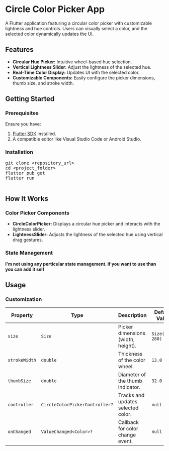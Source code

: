    <h1>Circle Color Picker App</h1>
        <p>A Flutter application featuring a circular color picker with customizable lightness and hue controls. Users can visually select a color, and the selected color dynamically updates the UI.</p>
    </header>
    <section>
        <h2>Features</h2>
        <ul>
            <li><strong>Circular Hue Picker:</strong> Intuitive wheel-based hue selection.</li>
            <li><strong>Vertical Lightness Slider:</strong> Adjust the lightness of the selected hue.</li>
            <li><strong>Real-Time Color Display:</strong> Updates UI with the selected color.</li>
            <li><strong>Customizable Components:</strong> Easily configure the picker dimensions, thumb size, and stroke width.</li>
        </ul>
    </section>
    <section>
        <h2>Getting Started</h2>
        <h3>Prerequisites</h3>
        <p>Ensure you have:</p>
        <ol>
            <li><a href="https://flutter.dev/docs/get-started/install" target="_blank">Flutter SDK</a> installed.</li>
            <li>A compatible editor like Visual Studio Code or Android Studio.</li>
        </ol>
        <h3>Installation</h3>
        <pre class="code-block">
git clone &lt;repository_url&gt;
cd &lt;project_folder&gt;
flutter pub get
flutter run
        </pre>
    </section>
    <section>
        <h2>How It Works</h2>
        <h3>Color Picker Components</h3>
        <ul>
            <li><strong>CircleColorPicker:</strong> Displays a circular hue picker and interacts with the lightness slider.</li>
            <li><strong>LightnessSlider:</strong> Adjusts the lightness of the selected hue using vertical drag gestures.</li>
        </ul>
        <h3>State Management</h3>
        <p><strong>I'm not using any perticular state management.
if you want to use than you can add it self</strong> </p>
    </section>
    <section>
        <h2>Usage</h2>
        <h3>Customization</h3>
        <table>
            <thead>
                <tr>
                    <th>Property</th>
                    <th>Type</th>
                    <th>Description</th>
                    <th>Default Value</th>
                </tr>
            </thead>
            <tbody>
                <tr>
                    <td><code>size</code></td>
                    <td><code>Size</code></td>
                    <td>Picker dimensions (width, height).</td>
                    <td><code>Size(280, 280)</code></td>
                </tr>
                <tr>
                    <td><code>strokeWidth</code></td>
                    <td><code>double</code></td>
                    <td>Thickness of the color wheel.</td>
                    <td><code>13.0</code></td>
                </tr>
                <tr>
                    <td><code>thumbSize</code></td>
                    <td><code>double</code></td>
                    <td>Diameter of the thumb indicator.</td>
                    <td><code>32.0</code></td>
                </tr>
                <tr>
                    <td><code>controller</code></td>
                    <td><code>CircleColorPickerController?</code></td>
                    <td>Tracks and updates selected color.</td>
                    <td><code>null</code></td>
                </tr>
                <tr>
                    <td><code>onChanged</code></td>
                    <td><code>ValueChanged&lt;Color&gt;?</code></td>
                    <td>Callback for color change event.</td>
                    <td><code>null</code></td>
                </tr>
            </tbody>
        </table>
